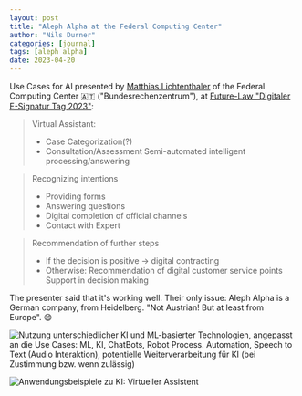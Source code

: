 ```yaml
---
layout: post
title: "Aleph Alpha at the Federal Computing Center"
author: "Nils Durner"
categories: [journal]
tags: [aleph alpha]
date: 2023-04-20
---
```


Use Cases for AI presented by [Matthias Lichtenthaler](https://www.linkedin.com/in/matthiaslichtenthaler) of the Federal Computing Center 🇦🇹 ("Bundesrechenzentrum"), at [Future-Law "Digitaler E-Signatur Tag 2023"](https://digitalesignatur.future-law.at/2023/04/19/nachbericht-e-signatur-tag-2023/):
> Virtual Assistant:
> * Case Categorization(?)
> * Consultation/Assessment
> Semi-automated intelligent processing/answering

> Recognizing intentions
> * Providing forms
> * Answering questions
> * Digital completion of official channels
> * Contact with Expert

> Recommendation of further steps
> * If the decision is positive
>       → digital contracting
> * Otherwise: Recommendation of digital customer service points
> Support in decision making

The presenter said that it's working well. Their only issue: Aleph Alpha is a German company, from Heidelberg. "Not Austrian! But at least from Europe". 😄

![Nutzung unterschiedlicher KI und ML-basierter Technologien, angepasst an die Use Cases: ML, KI, ChatBots, Robot Process. Automation, Speech to Text (Audio Interaktion), potentielle Weiterverarbeitung für KI (bei Zustimmung bzw. wenn zulässig)](https://web.archive.org/web/20230521111905/https://digitalesignatur.future-law.at/wp-content/uploads/2023/04/ExpertSession1_1100_1-1.jpg)

![Anwendungsbeispiele zu KI: Virtueller Assistent](https://web.archive.org/web/20230521111950/https://digitalesignatur.future-law.at/wp-content/uploads/2023/04/ExpertSession1_1100_2-1.jpg)